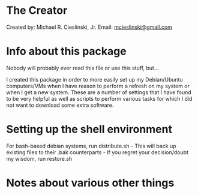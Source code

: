 The Creator
===========
Created by:     Michael R. Cieslinski, Jr.
Email:          mcieslinski@gmail.com


Info about this package
=======================
Nobody will probably ever read this file or use this stuff, but...

I created this package in order to more easily set up my Debian/Ubuntu computers/VMs when
I have reason to perform a refresh on my system or when I get a new system. These are a
number of settings that I have found to be very helpful as well as scripts to perform
various tasks for which I did not want to download some extra software.


Setting up the shell environment
================================
For bash-based debian systems, run distribute.sh
    - This will back up existing files to their .bak counterparts
    - If you regret your decision/doubt my wisdom, run restore.sh 


Notes about various other things
================================
